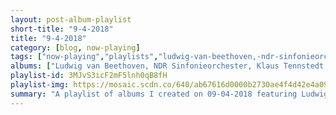 ```yaml
---
layout: post-album-playlist
short-title: "9-4-2018"
title: "9-4-2018"
category: [blog, now-playing]
tags: ["now-playing","playlists","ludwig-van-beethoven,-ndr-sinfonieorchester,-klaus-tennstedt","avicii","avicii,-tim-bergling","avicii","avicii","avicii","avicii","avicii","avicii","various-artists","avicii","avicii","avicii","avicii","leona-lewis,-avicii","avicii","avicii","avicii,-sandro-cavazza","otto-knows,-avicii","avicii","avicii","avicii","wyclef-jean,-avicii","avicii,-rita-ora","tom-hangs,-shermanology","david-guetta,-avicii","nadia-ali,-avicii","doug-martsch","camper-van-beethoven","the-halo-benders","various-artists","william-bell","various-artists"]
albums: ["Ludwig van Beethoven, NDR Sinfonieorchester, Klaus Tennstedt - Beethoven: Symphony No. 3 in E-Flat Major, Op. 55 \"Eroica\" & Coriolan Overture, Op. 62","Avicii - The Days","Avicii, Tim Bergling - Addicted To You (Remixes)","Avicii - Wake Me Up (Remixes)","Avicii - Levels","Avicii - So Excited","Avicii - Sound Of Now","Avicii - The Days / Nights","Avicii - True","Various Artists - True: Avicii By Avicii","Avicii - Stories","Avicii - The Nights (Avicii By Avicii)","Avicii - X You","Avicii - Silhouettes","Leona Lewis, Avicii - Collide","Avicii - Bom","Avicii - Ryu/Strutnut","Avicii, Sandro Cavazza - AVĪCI (01)","Otto Knows, Avicii - Back Where I Belong (feat. Avicii)","Avicii - The Singles","Avicii - Fade Into Darkness","Avicii - The Singles","Wyclef Jean, Avicii - Divine Sorrow (feat. Avicii)","Avicii, Rita Ora - Lonely Together (Acoustic)","Tom Hangs, Shermanology - Power House (Mixed By Anton Powers)","David Guetta, Avicii - Nothing but the Beat (Ultimate Edition)","Nadia Ali, Avicii - Rapture","Doug Martsch - Now You Know","Camper Van Beethoven - Telephone Free Landslide Victory","The Halo Benders - The Rebels Not In","Various Artists - Kamikaze","William Bell - Wow.../Bound To Happen (Reissue)","Various Artists - The Soul Of Hip-Hop"]
playlist-id: 3MJvS3icF2mF5lnh0qB8fH
playlist-img: https://mosaic.scdn.co/640/ab67616d0000b2730ae4f4d42e4a09f3a29f64adab67616d0000b27312cb7a9a648b0ef79e7e9d31ab67616d0000b273182fe5b5d3e3c3fcc895a3c8ab67616d0000b273ffb343926530168be4724dd4
summary: "A playlist of albums I created on 09-04-2018 featuring Ludwig van Beethoven, NDR Sinfonieorchester, Klaus Tennstedt, Avicii, Avicii, Tim Bergling, Avicii, Avicii, Avicii, Avicii, Avicii, Avicii, Various Artists, Avicii, Avicii, Avicii, Avicii, Leona Lewis, Avicii, Avicii, Avicii, Avicii, Sandro Cavazza, Otto Knows, Avicii, Avicii, Avicii, Avicii, Wyclef Jean, Avicii, Avicii, Rita Ora, Tom Hangs, Shermanology, David Guetta, Avicii, Nadia Ali, Avicii, Doug Martsch, Camper Van Beethoven, The Halo Benders, Various Artists, William Bell, and Various Artists"
---
```

